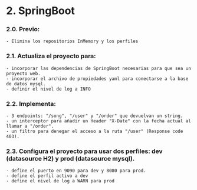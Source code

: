 # 2. SpringBoot


### 2.0. Previo:
	- Elimina los repositorios InMemory y los perfiles
### 2.1. Actualiza el proyecto para:
	- incorporar las dependencias de SpringBoot necesarias para que sea un proyecto web.
	- incorporar el archivo de propiedades yaml para conectarse a la base de datos mysql.
	- definir el nivel de log a INFO
### 2.2. Implementa:
	- 3 endpoints: "/song", "/user" y "/order" que devuelvan un string.
	- un interceptor para añadir un Header "X-Date" con la fecha actual al llamar a "/order".
	- un filtro para denegar el acceso a la ruta "/user" (Response code 403).
### 2.3. Configura el proyecto para usar dos perfiles: dev (datasource H2) y prod (datasource mysql).
	- define el puerto en 9090 para dev y 8080 para prod.
	- define el perfil activo a dev
	- define el nivel de log a WARN para prod

